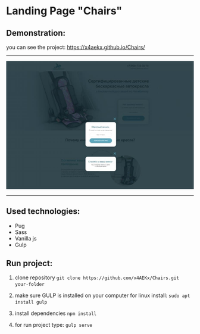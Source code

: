 # Landing Page "Chairs"

## Demonstration:

you can see the project:
https://x4aekx.github.io/Chairs/

---

![Chairs image](https://github.com/x4aekx/Chairs/raw/master/src/img/chairs.jpeg)

---

## Used technologies:

- Pug
- Sass
- Vanilla js
- Gulp

## Run project:

1. clone repository
   `git clone https://github.com/x4AEKx/Chairs.git your-folder`

1. make sure GULP is installed on your computer
   for linux install:
   `sudo apt install gulp`

1. install dependencies
   `npm install`

1. for run project type:
   `gulp serve`
